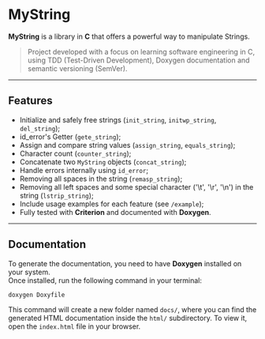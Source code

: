 # MyString

**MyString** is a library in **C** that offers a powerful way to manipulate Strings.

> Project developed with a focus on learning software engineering in C, using TDD (Test-Driven Development), Doxygen documentation and semantic versioning (SemVer).

---

## Features

- Initialize and safely free strings (`init_string`, `initwp_string`, `del_string`);
- id_error's Getter (`gete_string`); 
- Assign and compare string values (`assign_string`, `equals_string`);
- Character count (`counter_string`);
- Concatenate two `MyString` objects (`concat_string`);
- Handle errors internally using `id_error`;
- Removing all spaces in the string (`remasp_string`);
- Removing all left spaces and some special character ('\\t', '\\r', '\\n') in the string (`lstrip_string`);
- Include usage examples for each feature (see `/example`);
- Fully tested with **Criterion** and documented with **Doxygen**.

---

## Documentation

To generate the documentation, you need to have **Doxygen** installed on your system.  
Once installed, run the following command in your terminal:

```bash
doxygen Doxyfile
```

This command will create a new folder named `docs/`, where you can find the generated HTML documentation inside the `html/` subdirectory.
To view it, open the `index.html` file in your browser.